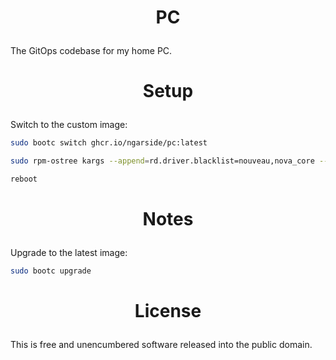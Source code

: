 <!-- This is free and unencumbered software released into the public domain -->

# <p align=center>PC

The GitOps codebase for my home PC.

# <p align=center>Setup

Switch to the custom image:

```sh
sudo bootc switch ghcr.io/ngarside/pc:latest

sudo rpm-ostree kargs --append=rd.driver.blacklist=nouveau,nova_core --append=modprobe.blacklist=nouveau,nova_core --append=nvidia-drm.modeset=1

reboot
```

# <p align=center>Notes

Upgrade to the latest image:

```sh
sudo bootc upgrade
```

# <p align=center>License

This is free and unencumbered software released into the public domain.
